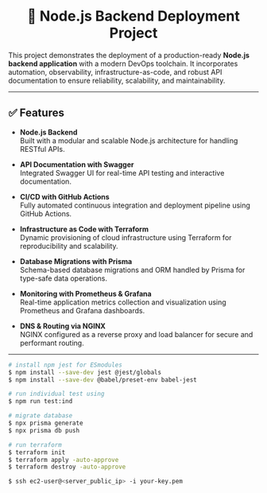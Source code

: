 
<h1 align="center">🚀 Node.js Backend Deployment Project</h1>

This project demonstrates the deployment of a production-ready **Node.js backend application** with a modern DevOps toolchain. It incorporates automation, observability, infrastructure-as-code, and robust API documentation to ensure reliability, scalability, and maintainability.

---

## ✅ Features

- **Node.js Backend**  
  Built with a modular and scalable Node.js architecture for handling RESTful APIs.

- **API Documentation with Swagger**  
  Integrated Swagger UI for real-time API testing and interactive documentation.

- **CI/CD with GitHub Actions**  
  Fully automated continuous integration and deployment pipeline using GitHub Actions.

- **Infrastructure as Code with Terraform**  
  Dynamic provisioning of cloud infrastructure using Terraform for reproducibility and scalability.

- **Database Migrations with Prisma**  
  Schema-based database migrations and ORM handled by Prisma for type-safe data operations.

- **Monitoring with Prometheus & Grafana**  
  Real-time application metrics collection and visualization using Prometheus and Grafana dashboards.

- **DNS & Routing via NGINX**  
  NGINX configured as a reverse proxy and load balancer for secure and performant routing.

---


```bash
# install npm jest for ESmodules
$ npm install --save-dev jest @jest/globals
$ npm install --save-dev @babel/preset-env babel-jest

# run individual test using
$ npm run test:ind

# migrate database
$ npx prisma generate
$ npx prisma db push

# run terraform
$ terraform init
$ terraform apply -auto-approve
$ terraform destroy -auto-approve

$ ssh ec2-user@<server_public_ip> -i your-key.pem




```